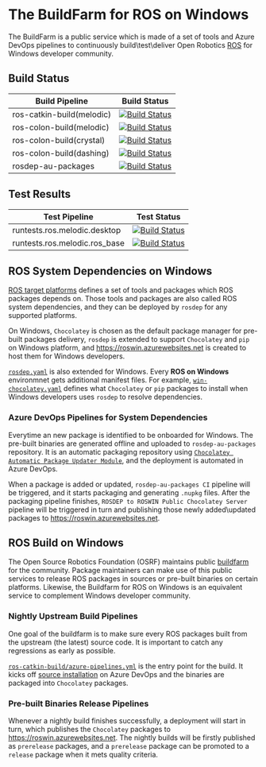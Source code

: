 # The BuildFarm for ROS on Windows

The BuildFarm is a public service which is made of a set of tools and Azure DevOps pipelines to continuously build\test\deliver Open Robotics [ROS](https://www.ros.org/) for Windows developer community.

## Build Status

| Build Pipeline | Build Status |
|-----|-----|
| ros-catkin-build(melodic) | [![Build Status](https://ros-win.visualstudio.com/ros-win/_apis/build/status/ros-catkin-build%20(melodic)?branchName=master)](https://ros-win.visualstudio.com/ros-win/_build/latest?definitionId=54&branchName=master) |
| ros-colon-build(melodic) | [![Build Status](https://ros-win.visualstudio.com/ros-win/_apis/build/status/ros-colcon-build%20(melodic)?branchName=master)](https://ros-win.visualstudio.com/ros-win/_build/latest?definitionId=59&branchName=master) |
| ros-colon-build(crystal) | [![Build Status](https://ros-win.visualstudio.com/ros-win/_apis/build/status/ros-colcon-build%20(crystal)?branchName=master)](https://ros-win.visualstudio.com/ros-win/_build/latest?definitionId=60&branchName=master) |
| ros-colon-build(dashing) | [![Build Status](https://ros-win.visualstudio.com/ros-win/_apis/build/status/ros-colcon-build%20(dashing)?branchName=master)](https://ros-win.visualstudio.com/ros-win/_build/latest?definitionId=61&branchName=master) |
| rosdep-au-packages | [![Build Status](https://ros-win.visualstudio.com/ros-win/_apis/build/status/rosdep-au-packages/rosdep-au-packages%20CI?branchName=master)](https://ros-win.visualstudio.com/ros-win/_build/latest?definitionId=26&branchName=master) |

## Test Results

| Test Pipeline | Test Status |
|-----|-----|
| runtests.ros.melodic.desktop | [![Build Status](https://ros-win.visualstudio.com/ros-win/_apis/build/status/runtests.ros.melodic.desktop?branchName=master)](https://ros-win.visualstudio.com/ros-win/_build/latest?definitionId=33&branchName=master) |
| runtests.ros.melodic.ros_base | [![Build Status](https://ros-win.visualstudio.com/ros-win/_apis/build/status/runtests.ros.melodic.ros_base?branchName=master)](https://ros-win.visualstudio.com/ros-win/_build/latest?definitionId=8&branchName=master) |

## ROS System Dependencies on Windows

[ROS target platforms](http://www.ros.org/reps/rep-0003.html) defines a set of tools and packages which ROS packages depends on. Those tools and packages are also called ROS system dependencies, and they can be deployed by `rosdep` for any supported platforms.

On Windows, `Chocolatey` is chosen as the default package manager for pre-built packages delivery, `rosdep` is extended to support `Chocolatey` and `pip` on Windows platform, and https://roswin.azurewebsites.net is created to host them for Windows developers.

[`rosdep.yaml`](http://www.ros.org/reps/rep-0111.html) is also extended for Windows. Every **ROS on Windows** environmnet gets additional manifest files. For example, [`win-chocolatey.yaml`](https://github.com/ms-iot/rosdistro-db/blob/init_windows/rosdep/win-chocolatey.yaml) defines what `Chocolatey` or `pip` packages to install when Windows developers uses `rosdep` to resolve dependencies.

### Azure DevOps Pipelines for System Dependencies

Everytime an new package is identified to be onboarded for Windows. The pre-built binaries are generated offline and uploaded to `rosdep-au-packages` repository. It is an automatic packaging repository using [`Chocolatey Automatic Package Updater Module`](https://github.com/majkinetor/au), and the deployment is automated in Azure DevOps.

When a package is added or updated, `rosdep-au-packages CI` pipeline will be triggered, and it starts packaging and generating `.nupkg` files. After the packaging pipeline finishes, `ROSDEP to ROSWIN Public Chocolatey Server` pipeline will be triggered in turn and publishing those newly added\updated packages to https://roswin.azurewebsites.net.

## ROS Build on Windows

The Open Source Robotics Foundation (OSRF) maintains public [buildfarm](http://wiki.ros.org/build.ros.org) for the community. Package maintainers can make use of this public services to release ROS packages in sources or pre-built binaries on certain platforms. Likewise, the Buildfarm for ROS on Windows is an equivalent service to complement Windows developer community.

### Nightly Upstream Build Pipelines

One goal of the buildfarm is to make sure every ROS packages built from the upstream (the latest) source code. It is important to catch any regressions as early as possible.

[`ros-catkin-build/azure-pipelines.yml`](https://github.com/ms-iot/ros-windows-build/blob/master/ros-catkin-build/azure-pipelines.yml) is the entry point for the build. It kicks off [source installation](../Build/source.md) on Azure DevOps and the binaries are packaged into `Chocolatey` packages.

### Pre-built Binaries Release Pipelines

Whenever a nightly build finishes successfully, a deployment will start in turn, which publishes the `Chocolatey` packages to https://roswin.azurewebsites.net. The nightly builds will be firstly published as `prerelease` packages, and a `prerelease` package can be promoted to a `release` package when it mets quality criteria.

